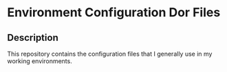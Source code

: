 # Environment Configuration Dor Files

## Description

This repository contains the configuration files that I generally use in
my working environments.
